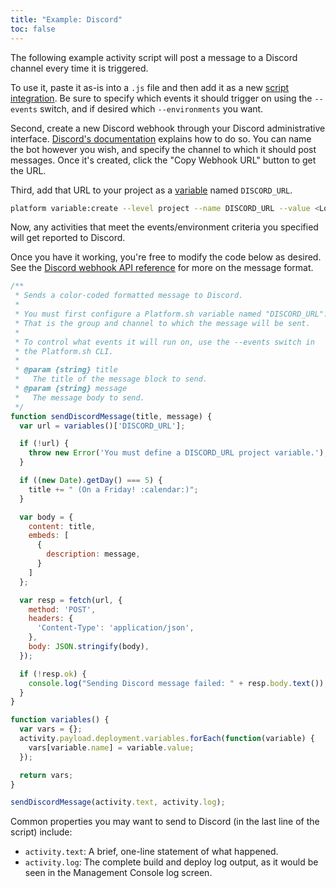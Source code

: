 ```yaml
---
title: "Example: Discord"
toc: false
---
```


The following example activity script will post a message to a Discord channel every time it is triggered.

To use it, paste it as-is into a `.js` file and then add it as a new [script integration](/integrations/activity/_index.md#installing).  Be sure to specify which events it should trigger on using the `--events` switch, and if desired which `--environments` you want.

Second, create a new Discord webhook through your Discord administrative interface.  [Discord's documentation](https://support.discord.com/hc/en-us/articles/228383668-Intro-to-Webhooks) explains how to do so.  You can name the bot however you wish, and specify the channel to which it should post messages.  Once it's created, click the "Copy Webhook URL" button to get the URL.

Third, add that URL to your project as a [variable](/development/variables.md) named `DISCORD_URL`.

```bash
platform variable:create --level project --name DISCORD_URL --value <Long Discord URL here>
```

Now, any activities that meet the events/environment criteria you specified will get reported to Discord.

Once you have it working, you're free to modify the code below as desired.  See the [Discord webhook API reference](https://discord.com/developers/docs/resources/webhook#execute-webhook) for more on the message format.

```javascript
/**
 * Sends a color-coded formatted message to Discord.
 *
 * You must first configure a Platform.sh variable named "DISCORD_URL".
 * That is the group and channel to which the message will be sent.
 *
 * To control what events it will run on, use the --events switch in
 * the Platform.sh CLI.
 *
 * @param {string} title
 *   The title of the message block to send.
 * @param {string} message
 *   The message body to send.
 */
function sendDiscordMessage(title, message) {
  var url = variables()['DISCORD_URL'];

  if (!url) {
    throw new Error('You must define a DISCORD_URL project variable.');
  }

  if ((new Date).getDay() === 5) {
    title += " (On a Friday! :calendar:)";
  }

  var body = {
    content: title,
    embeds: [
      {
        description: message,
      }
    ]
  };

  var resp = fetch(url, {
    method: 'POST',
    headers: {
      'Content-Type': 'application/json',
    },
    body: JSON.stringify(body),
  });

  if (!resp.ok) {
    console.log("Sending Discord message failed: " + resp.body.text());
  }
}

function variables() {
  var vars = {};
  activity.payload.deployment.variables.forEach(function(variable) {
    vars[variable.name] = variable.value;
  });

  return vars;
}

sendDiscordMessage(activity.text, activity.log);
```

Common properties you may want to send to Discord (in the last line of the script) include:

* `activity.text`: A brief, one-line statement of what happened.
* `activity.log`: The complete build and deploy log output, as it would be seen in the Management Console log screen.
